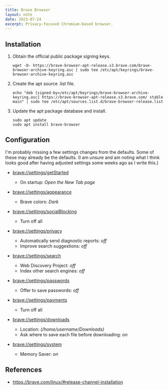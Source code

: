 ```yaml
---
title: Brave Browser
layout: note
date: 2023-07-24
excerpt: Privacy-focused Chromium-based browser.
---
```


## Installation

1. Obtain the official public package signing keys.
    ```shell
    wget -O- https://brave-browser-apt-release.s3.brave.com/brave-browser-archive-keyring.asc | sudo tee /etc/apt/keyrings/brave-browser-archive-keyring.asc
    ```
    <!-- ```shell
    sudo curl -fsSLo /usr/share/keyrings/brave-browser-archive-keyring.gpg https://brave-browser-apt-release.s3.brave.com/brave-browser-archive-keyring.gpg
    ``` -->

2. Create the apt source .list file.
    ```shell
    echo "deb [signed-by=/etc/apt/keyrings/brave-browser-archive-keyring.asc] https://brave-browser-apt-release.s3.brave.com/ stable main" | sudo tee /etc/apt/sources.list.d/brave-browser-release.list
    ```
    <!-- ```shell
    echo "deb [signed-by=/usr/share/keyrings/brave-browser-archive-keyring.gpg] https://brave-browser-apt-release.s3.brave.com/ stable main" | sudo tee /etc/apt/sources.list.d/brave-browser-release.list
    ``` -->

3. Update the apt package database and install.
    ```shell
    sudo apt update
    sudo apt install brave-browser
    ```

## Configuration

I'm probably missing a few settings changes from the defaults. Some of these may already be the defaults.
(I am unsure and am noting what I think looks good after having adjusted settings some weeks ago as I write this.)

- [brave://settings/getStarted](brave://settings/getStarted)
    - On startup: *Open the New Tab page*

- [brave://settings/appearance](brave://settings/appearance)
    - Brave colors: *Dark*

- [brave://settings/socialBlocking](brave://settings/socialBlocking)
    - Turn off all

- [brave://settings/privacy](brave://settings/privacy)
    - Automatically send diagnostic reports: *off*
    - Improve search suggestions: *off*

- [brave://settings/search](brave://settings/search)
    - Web Discovery Project: *off*
    - Index other search engines: *off*

- [brave://settings/passwords](brave://settings/passwords)
    - Offer to save passwords: *off*

- [brave://settings/payments](brave://settings/payments)
    - Turn off all

- [brave://settings/downloads](brave://settings/downloads)
    - Location: *(/home/username/Downloads)*
    - Ask where to save each file before downloading: *on*

- [brave://settings/system](brave://settings/system)
    - Memory Saver: *on*

## References
- https://brave.com/linux/#release-channel-installation
